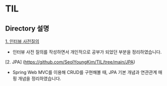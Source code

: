 # TIL

## Directory 설명
[1. 인터뷰 사전질의 ](https://github.com/SeolYoungKim/TIL/tree/main/%E1%84%8B%E1%85%B5%E1%86%AB%E1%84%90%E1%85%A5%E1%84%87%E1%85%B2%20%E1%84%89%E1%85%A1%E1%84%8C%E1%85%A5%E1%86%AB%E1%84%8C%E1%85%B5%E1%86%AF%E1%84%8B%E1%85%B4)
  - 인터뷰 사전 질의를 작성하면서 개인적으로 공부가 되었던 부분을 정리하였습니다.


[2. JPA]
(https://github.com/SeolYoungKim/TIL/tree/main/JPA)
  - Spring Web MVC를 이용해 CRUD를 구현해볼 때, JPA 기본 개념과 연관관계 매핑 개념을 정리하였습니다. 
